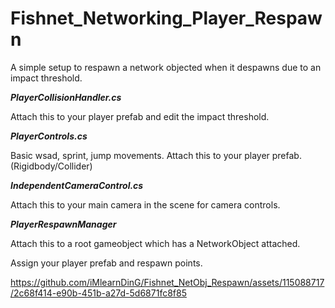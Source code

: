 # Fishnet_Networking_Player_Respawn

A simple setup to respawn a network objected when it despawns due to an impact threshold.

***PlayerCollisionHandler.cs***

Attach this to your player prefab and edit the impact threshold.

***PlayerControls.cs***

Basic wsad, sprint, jump movements. Attach this to your player prefab. (Rigidbody/Collider)

***IndependentCameraControl.cs***

Attach this to your main camera in the scene for camera controls.

***PlayerRespawnManager***

Attach this to a root gameobject which has a NetworkObject attached.

Assign your player prefab and respawn points.


https://github.com/iMlearnDinG/Fishnet_NetObj_Respawn/assets/115088717/2c68f414-e90b-451b-a27d-5d6871fc8f85

